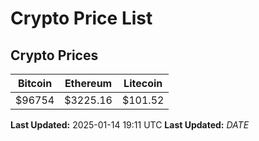 # Crypto Price List

## Crypto Prices
| Bitcoin | Ethereum | Litecoin |
| ------- | -------- | -------- |
| $96754 | $3225.16 | $101.52 |
**Last Updated:** 2025-01-14 19:11 UTC
**Last Updated:** $DATE$
